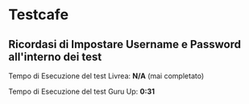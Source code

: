# Testcafe
Ricordasi di Impostare Username e Password all'interno dei test
---

Tempo di Esecuzione del test Livrea: **N/A** (mai completato)

Tempo di Esecuzione del test Guru Up: **0:31**